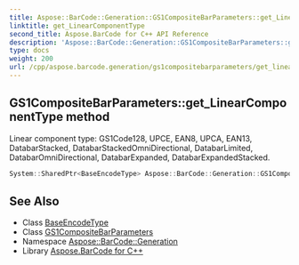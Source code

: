 ```yaml
---
title: Aspose::BarCode::Generation::GS1CompositeBarParameters::get_LinearComponentType method
linktitle: get_LinearComponentType
second_title: Aspose.BarCode for C++ API Reference
description: 'Aspose::BarCode::Generation::GS1CompositeBarParameters::get_LinearComponentType method. Linear component type: GS1Code128, UPCE, EAN8, UPCA, EAN13, DatabarStacked, DatabarStackedOmniDirectional, DatabarLimited, DatabarOmniDirectional, DatabarExpanded, DatabarExpandedStacked in C++.'
type: docs
weight: 200
url: /cpp/aspose.barcode.generation/gs1compositebarparameters/get_linearcomponenttype/
---
```

## GS1CompositeBarParameters::get_LinearComponentType method


Linear component type: GS1Code128, UPCE, EAN8, UPCA, EAN13, DatabarStacked, DatabarStackedOmniDirectional, DatabarLimited, DatabarOmniDirectional, DatabarExpanded, DatabarExpandedStacked.

```cpp
System::SharedPtr<BaseEncodeType> Aspose::BarCode::Generation::GS1CompositeBarParameters::get_LinearComponentType() const
```

## See Also

* Class [BaseEncodeType](../../baseencodetype/)
* Class [GS1CompositeBarParameters](../)
* Namespace [Aspose::BarCode::Generation](../../)
* Library [Aspose.BarCode for C++](../../../)
